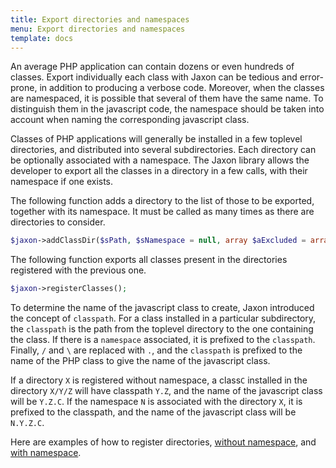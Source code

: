 ```yaml
---
title: Export directories and namespaces
menu: Export directories and namespaces
template: docs
---
```


An average PHP application can contain dozens or even hundreds of classes. Export individually each class with Jaxon can be tedious and error-prone, in addition to producing a verbose code.
Moreover, when the classes are namespaced, it is possible that several of them have the same name. To distinguish them in the javascript code, the namespace should be taken into account when naming the corresponding javascript class.

Classes of PHP applications will generally be installed in a few toplevel directories, and distributed into several subdirectories. Each directory can be optionally associated with a namespace. The Jaxon library allows the developer to export all the classes in a directory in a few calls, with their namespace if one exists.

The following function adds a directory to the list of those to be exported, together with its namespace. It must be called as many times as there are directories to consider.
```php
$jaxon->addClassDir($sPath, $sNamespace = null, array $aExcluded = array());
```

The following function exports all classes present in the directories registered with the previous one.
```php
$jaxon->registerClasses();
```

To determine the name of the javascript class to create, Jaxon introduced the concept of `classpath`. For a class installed in a particular subdirectory, the `classpath` is the path from the toplevel directory to the one containing the class. If there is a `namespace` associated, it is prefixed to the `classpath`. Finally, `/` and `\` are replaced with `.`, and the `classpath` is prefixed to the name of the PHP class to give the name of the javascript class.

If a directory `X` is registered without namespace, a class`C` installed in the directory `X/Y/Z` will have classpath `Y.Z`, and the name of the javascript class will be `Y.Z.C`. If the namespace `N` is associated with the directory `X`, it is prefixed to the classpath, and the name of the javascript class will be `N.Y.Z.C`.

Here are examples of how to register directories, [without namespace](http://www.jaxon-php.org/classdirs.php), and [with namespace](http://www.jaxon-php.org/namespaces.php).
